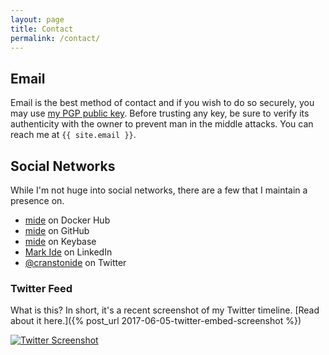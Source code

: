 ```yaml
---
layout: page
title: Contact
permalink: /contact/
---
```


## Email

Email is the best method of contact and if you wish to do so securely, you may use [my PGP public key](https://keybase.io/mide). Before trusting any key, be sure to verify its authenticity with the owner to prevent man in the middle attacks. You can reach me at `{{ site.email }}`.

## Social Networks

While I'm not huge into social networks, there are a few that I maintain a presence on.

- [mide](https://hub.docker.com/u/mide/) on Docker Hub
- [mide](https://github.com/mide) on GitHub
- [mide](https://keybase.io/mide) on Keybase
- [Mark Ide](https://linkedin.com/in/markide) on LinkedIn
- [@cranstonide](https://twitter.com/cranstonide) on Twitter

### Twitter Feed

What is this? In short, it's a recent screenshot of my Twitter timeline. [Read about it here.]({% post_url 2017-06-05-twitter-embed-screenshot %})

[![Twitter Screenshot](https://assets.mide.io/common/twitter/twitter-timeline.png)](https://twitter.com/cranstonide)
